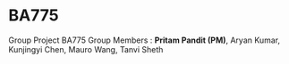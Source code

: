 # BA775
Group Project BA775
Group Members : **Pritam Pandit (PM)**, Aryan Kumar, Kunjingyi Chen, Mauro Wang, Tanvi Sheth
